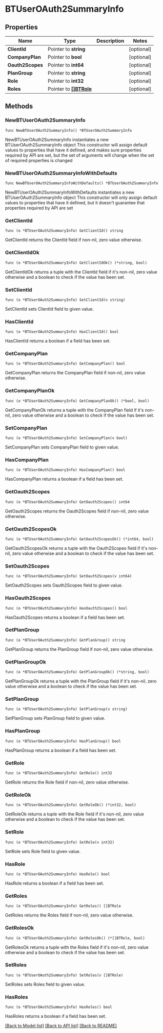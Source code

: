 # BTUserOAuth2SummaryInfo

## Properties

Name | Type | Description | Notes
------------ | ------------- | ------------- | -------------
**ClientId** | Pointer to **string** |  | [optional] 
**CompanyPlan** | Pointer to **bool** |  | [optional] 
**Oauth2Scopes** | Pointer to **int64** |  | [optional] 
**PlanGroup** | Pointer to **string** |  | [optional] 
**Role** | Pointer to **int32** |  | [optional] 
**Roles** | Pointer to [**[]BTRole**](BTRole.md) |  | [optional] 

## Methods

### NewBTUserOAuth2SummaryInfo

`func NewBTUserOAuth2SummaryInfo() *BTUserOAuth2SummaryInfo`

NewBTUserOAuth2SummaryInfo instantiates a new BTUserOAuth2SummaryInfo object
This constructor will assign default values to properties that have it defined,
and makes sure properties required by API are set, but the set of arguments
will change when the set of required properties is changed

### NewBTUserOAuth2SummaryInfoWithDefaults

`func NewBTUserOAuth2SummaryInfoWithDefaults() *BTUserOAuth2SummaryInfo`

NewBTUserOAuth2SummaryInfoWithDefaults instantiates a new BTUserOAuth2SummaryInfo object
This constructor will only assign default values to properties that have it defined,
but it doesn't guarantee that properties required by API are set

### GetClientId

`func (o *BTUserOAuth2SummaryInfo) GetClientId() string`

GetClientId returns the ClientId field if non-nil, zero value otherwise.

### GetClientIdOk

`func (o *BTUserOAuth2SummaryInfo) GetClientIdOk() (*string, bool)`

GetClientIdOk returns a tuple with the ClientId field if it's non-nil, zero value otherwise
and a boolean to check if the value has been set.

### SetClientId

`func (o *BTUserOAuth2SummaryInfo) SetClientId(v string)`

SetClientId sets ClientId field to given value.

### HasClientId

`func (o *BTUserOAuth2SummaryInfo) HasClientId() bool`

HasClientId returns a boolean if a field has been set.

### GetCompanyPlan

`func (o *BTUserOAuth2SummaryInfo) GetCompanyPlan() bool`

GetCompanyPlan returns the CompanyPlan field if non-nil, zero value otherwise.

### GetCompanyPlanOk

`func (o *BTUserOAuth2SummaryInfo) GetCompanyPlanOk() (*bool, bool)`

GetCompanyPlanOk returns a tuple with the CompanyPlan field if it's non-nil, zero value otherwise
and a boolean to check if the value has been set.

### SetCompanyPlan

`func (o *BTUserOAuth2SummaryInfo) SetCompanyPlan(v bool)`

SetCompanyPlan sets CompanyPlan field to given value.

### HasCompanyPlan

`func (o *BTUserOAuth2SummaryInfo) HasCompanyPlan() bool`

HasCompanyPlan returns a boolean if a field has been set.

### GetOauth2Scopes

`func (o *BTUserOAuth2SummaryInfo) GetOauth2Scopes() int64`

GetOauth2Scopes returns the Oauth2Scopes field if non-nil, zero value otherwise.

### GetOauth2ScopesOk

`func (o *BTUserOAuth2SummaryInfo) GetOauth2ScopesOk() (*int64, bool)`

GetOauth2ScopesOk returns a tuple with the Oauth2Scopes field if it's non-nil, zero value otherwise
and a boolean to check if the value has been set.

### SetOauth2Scopes

`func (o *BTUserOAuth2SummaryInfo) SetOauth2Scopes(v int64)`

SetOauth2Scopes sets Oauth2Scopes field to given value.

### HasOauth2Scopes

`func (o *BTUserOAuth2SummaryInfo) HasOauth2Scopes() bool`

HasOauth2Scopes returns a boolean if a field has been set.

### GetPlanGroup

`func (o *BTUserOAuth2SummaryInfo) GetPlanGroup() string`

GetPlanGroup returns the PlanGroup field if non-nil, zero value otherwise.

### GetPlanGroupOk

`func (o *BTUserOAuth2SummaryInfo) GetPlanGroupOk() (*string, bool)`

GetPlanGroupOk returns a tuple with the PlanGroup field if it's non-nil, zero value otherwise
and a boolean to check if the value has been set.

### SetPlanGroup

`func (o *BTUserOAuth2SummaryInfo) SetPlanGroup(v string)`

SetPlanGroup sets PlanGroup field to given value.

### HasPlanGroup

`func (o *BTUserOAuth2SummaryInfo) HasPlanGroup() bool`

HasPlanGroup returns a boolean if a field has been set.

### GetRole

`func (o *BTUserOAuth2SummaryInfo) GetRole() int32`

GetRole returns the Role field if non-nil, zero value otherwise.

### GetRoleOk

`func (o *BTUserOAuth2SummaryInfo) GetRoleOk() (*int32, bool)`

GetRoleOk returns a tuple with the Role field if it's non-nil, zero value otherwise
and a boolean to check if the value has been set.

### SetRole

`func (o *BTUserOAuth2SummaryInfo) SetRole(v int32)`

SetRole sets Role field to given value.

### HasRole

`func (o *BTUserOAuth2SummaryInfo) HasRole() bool`

HasRole returns a boolean if a field has been set.

### GetRoles

`func (o *BTUserOAuth2SummaryInfo) GetRoles() []BTRole`

GetRoles returns the Roles field if non-nil, zero value otherwise.

### GetRolesOk

`func (o *BTUserOAuth2SummaryInfo) GetRolesOk() (*[]BTRole, bool)`

GetRolesOk returns a tuple with the Roles field if it's non-nil, zero value otherwise
and a boolean to check if the value has been set.

### SetRoles

`func (o *BTUserOAuth2SummaryInfo) SetRoles(v []BTRole)`

SetRoles sets Roles field to given value.

### HasRoles

`func (o *BTUserOAuth2SummaryInfo) HasRoles() bool`

HasRoles returns a boolean if a field has been set.


[[Back to Model list]](../README.md#documentation-for-models) [[Back to API list]](../README.md#documentation-for-api-endpoints) [[Back to README]](../README.md)


